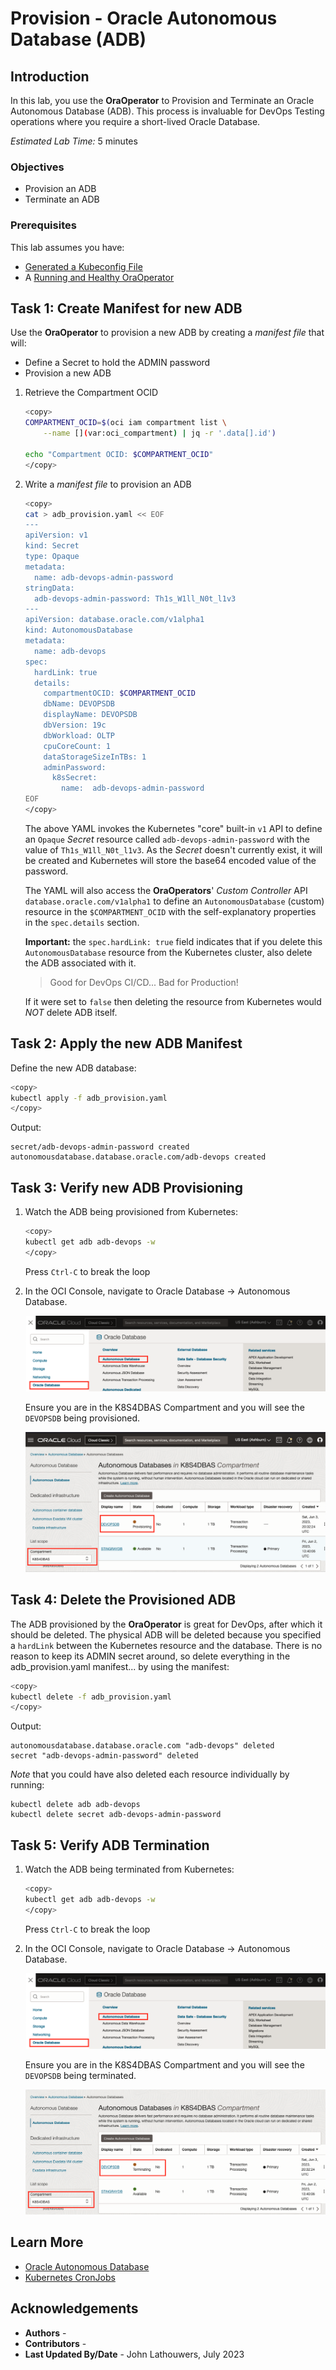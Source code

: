 # Provision - Oracle Autonomous Database (ADB)

## Introduction

In this lab, you use the **OraOperator** to Provision and Terminate an Oracle Autonomous Database (ADB).  This process is invaluable for DevOps Testing operations where you require a short-lived Oracle Database.

*Estimated Lab Time:* 5 minutes

### Objectives

* Provision an ADB
* Terminate an ADB

### Prerequisites

This lab assumes you have:

* [Generated a Kubeconfig File](?lab=access-cluster)
* A [Running and Healthy OraOperator](?lab=deploy-oraoperator)

## Task 1: Create Manifest for new ADB

Use the **OraOperator** to provision a new ADB by creating a *manifest file* that will:

* Define a Secret to hold the ADMIN password
* Provision a new ADB

1. Retrieve the [](var:oci_compartment) Compartment OCID

    ```bash
    <copy>
    COMPARTMENT_OCID=$(oci iam compartment list \
        --name [](var:oci_compartment) | jq -r '.data[].id')

    echo "Compartment OCID: $COMPARTMENT_OCID"
    </copy>
    ```

2. Write a *manifest file* to provision an ADB

    ```bash
    <copy>
    cat > adb_provision.yaml << EOF
    ---
    apiVersion: v1
    kind: Secret
    type: Opaque
    metadata:
      name: adb-devops-admin-password
    stringData:
      adb-devops-admin-password: Th1s_W1ll_N0t_l1v3
    ---
    apiVersion: database.oracle.com/v1alpha1
    kind: AutonomousDatabase
    metadata:
      name: adb-devops
    spec:
      hardLink: true
      details:
        compartmentOCID: $COMPARTMENT_OCID
        dbName: DEVOPSDB
        displayName: DEVOPSDB
        dbVersion: 19c
        dbWorkload: OLTP
        cpuCoreCount: 1
        dataStorageSizeInTBs: 1
        adminPassword:
          k8sSecret:
            name:  adb-devops-admin-password
    EOF
    </copy>
    ```

    The above YAML invokes the Kubernetes "core" built-in `v1` API to define an `Opaque` *Secret* resource called `adb-devops-admin-password` with the value of `Th1s_W1ll_N0t_l1v3`.  As the *Secret* doesn't currently exist, it will be created and Kubernetes will store the base64 encoded value of the password.

    The YAML will also access the **OraOperators**' *Custom Controller* API `database.oracle.com/v1alpha1` to define an `AutonomousDatabase` (custom) resource in the `$COMPARTMENT_OCID` with the self-explanatory properties in the `spec.details` section.

    **Important:** the `spec.hardLink: true` field indicates that if you delete this `AutonomousDatabase` resource from the Kubernetes cluster, also delete the ADB associated with it.

    > Good for DevOps CI/CD... Bad for Production!

    If it were set to `false` then deleting the resource from Kubernetes would *NOT* delete ADB itself.

## Task 2: Apply the new ADB Manifest

Define the new ADB database:

```bash
<copy>
kubectl apply -f adb_provision.yaml
</copy>
```

Output:

```text
secret/adb-devops-admin-password created
autonomousdatabase.database.oracle.com/adb-devops created
```

## Task 3: Verify new ADB Provisioning

1. Watch the ADB being provisioned from Kubernetes:

    ```bash
    <copy>
    kubectl get adb adb-devops -w
    </copy>
    ```

    Press `Ctrl-C` to break the loop

2. In the OCI Console, navigate to Oracle Database -> Autonomous Database.  

    ![Navigate to ADB](images/adb_navigation.png "Navigate to ADB")

    Ensure you are in the K8S4DBAS Compartment and you will see the `DEVOPSDB` being provisioned.

    ![ADB Provisioning](images/adb_provisioning.png "ADB Provisioning")

## Task 4: Delete the Provisioned ADB

The ADB provisioned by the **OraOperator** is great for DevOps, after which it should be deleted.  The physical ADB will be deleted because you specified a `hardLink` between the Kubernetes resource and the database.  There is no reason to keep its ADMIN secret around, so delete everything in the adb_provision.yaml manifest... by using the manifest:

```bash
<copy>
kubectl delete -f adb_provision.yaml
</copy>
```

Output:

```text
autonomousdatabase.database.oracle.com "adb-devops" deleted
secret "adb-devops-admin-password" deleted
```

*Note* that you could have also deleted each resource individually by running:

```text
kubectl delete adb adb-devops
kubectl delete secret adb-devops-admin-password
```

## Task 5: Verify ADB Termination

1. Watch the ADB being terminated from Kubernetes:

    ```bash
    <copy>
    kubectl get adb adb-devops -w
    </copy>
    ```

    Press `Ctrl-C` to break the loop

2. In the OCI Console, navigate to Oracle Database -> Autonomous Database.  

    ![Navigate to ADB](images/adb_navigation.png "Navigate to ADB")

    Ensure you are in the K8S4DBAS Compartment and you will see the `DEVOPSDB` being terminated.

    ![ADB Terminating](images/adb_terminating.png "ADB Terminating")

## Learn More

* [Oracle Autonomous Database](https://www.oracle.com/uk/autonomous-database/)
* [Kubernetes CronJobs](https://kubernetes.io/docs/concepts/workloads/controllers/cron-jobs/)

## Acknowledgements

* **Authors** - [](var:authors)
* **Contributors** - [](var:contributors)
* **Last Updated By/Date** - John Lathouwers, July 2023